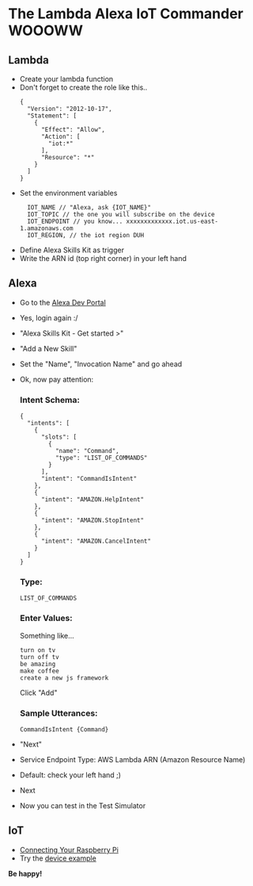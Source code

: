 # The Lambda Alexa IoT Commander WOOOWW

## Lambda
- Create your lambda function
- Don't forget to create the role like this..
  ```
  {
    "Version": "2012-10-17",
    "Statement": [
      {
        "Effect": "Allow",
        "Action": [
          "iot:*"
        ],
        "Resource": "*"
      }
    ]
  }
  ```
- Set the environment variables
  ```
    IOT_NAME // "Alexa, ask {IOT_NAME}"
    IOT_TOPIC // the one you will subscribe on the device
    IOT_ENDPOINT // you know... xxxxxxxxxxxxx.iot.us-east-1.amazonaws.com
    IOT_REGION, // the iot region DUH
  ```
- Define Alexa Skills Kit as trigger
- Write the ARN id (top right corner) in your left hand

## Alexa
- Go to the [Alexa Dev Portal](https://developer.amazon.com/edw/home.html#/skills)
- Yes, login again :/
- "Alexa Skills Kit - Get started >"
- "Add a New Skill"
- Set the "Name", "Invocation Name" and go ahead
- Ok, now pay attention:
  ### Intent Schema:
  ```
  {
    "intents": [
      {
        "slots": [
          {
            "name": "Command",
            "type": "LIST_OF_COMMANDS"
          }
        ],
        "intent": "CommandIsIntent"
      },
      {
        "intent": "AMAZON.HelpIntent"
      },
      {
        "intent": "AMAZON.StopIntent"
      },
      {
        "intent": "AMAZON.CancelIntent"
      }
    ]
  }
  ```

  ### Type:
  `LIST_OF_COMMANDS`

  ### Enter Values:

  Something like...

  ```
  turn on tv
  turn off tv
  be amazing
  make coffee
  create a new js framework
  ```
  Click "Add"

  ### Sample Utterances:

  `CommandIsIntent {Command}`

- "Next"
- Service Endpoint Type: AWS Lambda ARN (Amazon Resource Name)
- Default: check your left hand ;)
- Next
- Now you can test in the Test Simulator

## IoT
- [Connecting Your Raspberry Pi](http://docs.aws.amazon.com/iot/latest/developerguide/iot-sdk-setup.html)
- Try the [device example](/device)


**Be happy!**
